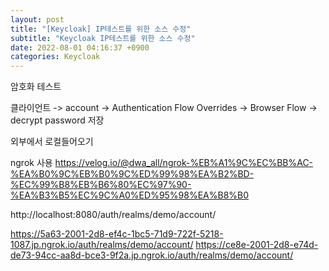 ```yaml
---
layout: post
title: "[Keycloak] IP테스트를 위한 소스 수정"
subtitle: "Keycloak IP테스트를 위한 소스 수정"
date: 2022-08-01 04:16:37 +0900
categories: Keycloak
---
```

암호화 테스트


클라이언트 
-> account 
-> Authentication Flow Overrides 
-> Browser Flow 
-> decrypt password 
저장


외부에서 로컬들어오기

ngrok 사용
https://velog.io/@dwa_all/ngrok-%EB%A1%9C%EC%BB%AC-%EA%B0%9C%EB%B0%9C%ED%99%98%EA%B2%BD-%EC%99%B8%EB%B6%80%EC%97%90-%EA%B3%B5%EC%9C%A0%ED%95%98%EA%B8%B0

http://localhost:8080/auth/realms/demo/account/

https://5a63-2001-2d8-ef4c-1bc5-71d9-722f-5218-1087.jp.ngrok.io/auth/realms/demo/account/
https://ce8e-2001-2d8-e74d-de73-94cc-aa8d-bce3-9f2a.jp.ngrok.io/auth/realms/demo/account/
